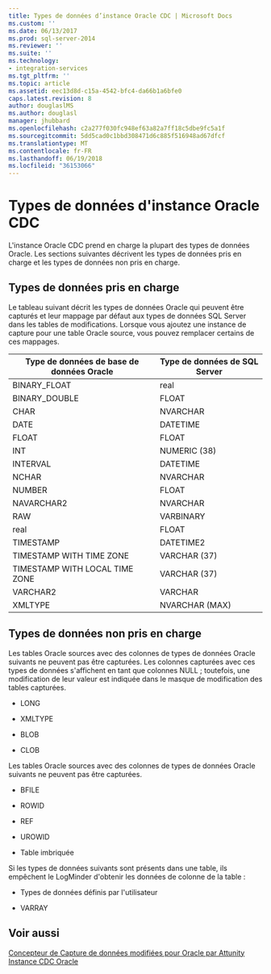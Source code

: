 ```yaml
---
title: Types de données d’instance Oracle CDC | Microsoft Docs
ms.custom: ''
ms.date: 06/13/2017
ms.prod: sql-server-2014
ms.reviewer: ''
ms.suite: ''
ms.technology:
- integration-services
ms.tgt_pltfrm: ''
ms.topic: article
ms.assetid: eec13d8d-c15a-4542-bfc4-da66b1a6bfe0
caps.latest.revision: 8
author: douglaslMS
ms.author: douglasl
manager: jhubbard
ms.openlocfilehash: c2a277f030fc948ef63a82a7ff18c5dbe9fc5a1f
ms.sourcegitcommit: 5dd5cad0c1bbd308471d6c885f516948ad67dfcf
ms.translationtype: MT
ms.contentlocale: fr-FR
ms.lasthandoff: 06/19/2018
ms.locfileid: "36153066"
---
```

# <a name="oracle-cdc-instance-data-types"></a>Types de données d'instance Oracle CDC
  L'instance Oracle CDC prend en charge la plupart des types de données Oracle. Les sections suivantes décrivent les types de données pris en charge et les types de données non pris en charge.  
  
## <a name="supported-data-types"></a>Types de données pris en charge  
 Le tableau suivant décrit les types de données Oracle qui peuvent être capturés et leur mappage par défaut aux types de données SQL Server dans les tables de modifications. Lorsque vous ajoutez une instance de capture pour une table Oracle source, vous pouvez remplacer certains de ces mappages.  
  
|Type de données de base de données Oracle|Type de données de SQL Server|  
|-------------------------------|--------------------------|  
|BINARY_FLOAT|real|  
|BINARY_DOUBLE|FLOAT|  
|CHAR|NVARCHAR|  
|DATE|DATETIME|  
|FLOAT|FLOAT|  
|INT|NUMERIC (38)|  
|INTERVAL|DATETIME|  
|NCHAR|NVARCHAR|  
|NUMBER|FLOAT|  
|NAVARCHAR2|NVARCHAR|  
|RAW|VARBINARY|  
|real|FLOAT|  
|TIMESTAMP|DATETIME2|  
|TIMESTAMP WITH TIME ZONE|VARCHAR (37)|  
|TIMESTAMP WITH LOCAL TIME ZONE|VARCHAR (37)|  
|VARCHAR2|VARCHAR|  
|XMLTYPE|NVARCHAR (MAX)|  
  
## <a name="non-supported-data-types"></a>Types de données non pris en charge  
 Les tables Oracle sources avec des colonnes de types de données Oracle suivants ne peuvent pas être capturées. Les colonnes capturées avec ces types de données s'affichent en tant que colonnes NULL ; toutefois, une modification de leur valeur est indiquée dans le masque de modification des tables capturées.  
  
-   LONG  
  
-   XMLTYPE  
  
-   BLOB  
  
-   CLOB  
  
 Les tables Oracle sources avec des colonnes de types de données Oracle suivants ne peuvent pas être capturées.  
  
-   BFILE  
  
-   ROWID  
  
-   REF  
  
-   UROWID  
  
-   Table imbriquée  
  
 Si les types de données suivants sont présents dans une table, ils empêchent le LogMinder d'obtenir les données de colonne de la table :  
  
-   Types de données définis par l'utilisateur  
  
-   VARRAY  
  
## <a name="see-also"></a>Voir aussi  
 [Concepteur de Capture de données modifiées pour Oracle par Attunity](change-data-capture-designer-for-oracle-by-attunity.md)   
 [Instance CDC Oracle](the-oracle-cdc-instance.md)  
  
  